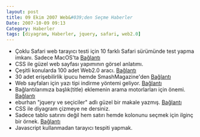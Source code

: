 ```yaml
---
layout: post
title: 09 Ekim 2007 Web&#039;den Seçme Haberler
Date: 2007-10-09 09:13
Category: Haberler
tags: [diyagram, Haberler, jquery, safari, web2.0]
---
```


-   Çoklu Safari web tarayıcı testi için 10 farklı Safari sürümünde test
    yapma imkanı. Sadece MacOS'ta [Bağlantı][]
-   CSS ile güzel web sayfası yapımının görsel anlatımı.
-   Çeşitli konularda 100 adet Web2.0 aracı. [Bağlantı][2]
-   30 adet erişebilirlik ipucu hemde SmashMagazine'den [Bağlantı][3]
-   Web sayfaları için yazı tipi indirme yöntemi geliyor. [Bağlantı][4]
-   Bağlantılarımıza başlık(title) eklemenin arama motorlarları için
    önemi. [Bağlantı][5]
-   eburhan "jquery ve seçiciler" adlı güzel bir makale yazmış.
    [Bağlantı][6]
-   CSS ile diyagram çizmeye ne dersiniz.
-   Sadece tablo satırını değil hem satırı hemde kolonunu seçmek için
    ilginç bir örnek. [Bağlantı][8]
-   Javascript kullanmadan tarayıcı tespiti yapmak.


  [Bağlantı]: http://michelf.com/projects/multi-safari/ "Safari test"
  [2]: http://www.ajaxflakes.com/web-20/top-100-online-generators-web-20/
    "web2.0 araçları"
  [3]: http://www.smashingmagazine.com/2007/10/09/30-usability-issues-to-be-aware-of/
    "erişebilirlik"
  [4]: http://www.simplebits.com/notebook/2007/10/05/fonts.html
    "font download"
  [5]: http://www.seomoz.org/ugc/link-tilte-attribute-and-its-seo-benefit
    "Bağlantı"
  [6]: http://www.eburhan.com/jquery-ve-seciciler/ "Bağlantı"
  [8]: http://cssglobe.com/lab/tablecloth/ "tablo seç"